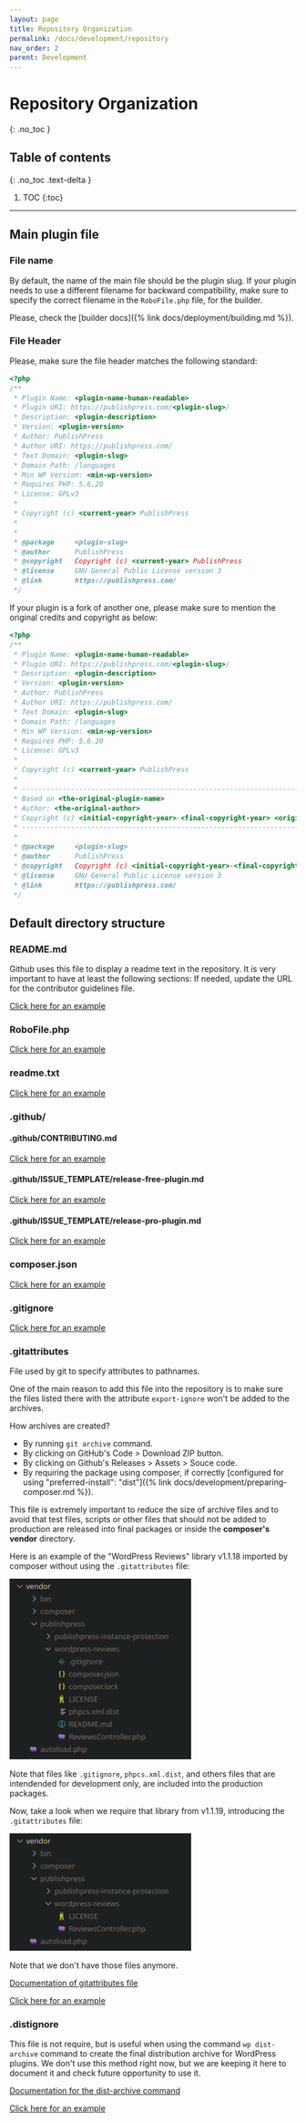 ```yaml
---
layout: page
title: Repository Organization
permalink: /docs/development/repository
nav_order: 2
parent: Development
---
```


# Repository Organization
{: .no_toc }

## Table of contents
{: .no_toc .text-delta }

1. TOC
{:toc}

---

## Main plugin file

### File name

By default, the name of the main file should be the plugin slug. If your plugin needs to use a different filename for
backward compatibility, make sure to specify the correct filename in the `RoboFile.php` file, for the builder.

Please, check the [builder docs]({% link docs/deployment/building.md %}).

### File Header

Please, make sure the file header matches the following standard:

```php
<?php
/**
 * Plugin Name: <plugin-name-human-readable>
 * Plugin URI: https://publishpress.com/<plugin-slug>/
 * Description: <plugin-description>
 * Version: <plugin-version>
 * Author: PublishPress
 * Author URI: https://publishpress.com/
 * Text Domain: <plugin-slug>
 * Domain Path: /languages
 * Min WP Version: <min-wp-version>
 * Requires PHP: 5.6.20
 * License: GPLv3
 *
 * Copyright (c) <current-year> PublishPress
 *
 *
 * @package 	<plugin-slug>
 * @author		PublishPress
 * @copyright   Copyright (c) <current-year> PublishPress
 * @license		GNU General Public License version 3
 * @link		https://publishpress.com/
 */
```

If your plugin is a fork of another one, please make sure to mention the original credits and copyright as below:

```php
<?php
/**
 * Plugin Name: <plugin-name-human-readable>
 * Plugin URI: https://publishpress.com/<plugin-slug>/
 * Description: <plugin-description>
 * Version: <plugin-version>
 * Author: PublishPress
 * Author URI: https://publishpress.com/
 * Text Domain: <plugin-slug>
 * Domain Path: /languages
 * Min WP Version: <min-wp-version>
 * Requires PHP: 5.6.20
 * License: GPLv3
 *
 * Copyright (c) <current-year> PublishPress
 *
 * ------------------------------------------------------------------------------
 * Based on <the-original-plugin-name>
 * Author: <the-original-author>
 * Copyright (c) <initial-copyright-year>-<final-copyright-year> <original-author-name>
 * ------------------------------------------------------------------------------
 *
 * @package 	<plugin-slug>
 * @author		PublishPress
 * @copyright   Copyright (c) <initial-copyright-year>-<final-copyright-year> <original-author-name>, modifications Copyright (c) <current-year> PublishPress
 * @license		GNU General Public License version 3
 * @link		https://publishpress.com/
 */
```

## Default directory structure

### README.md

Github uses this file to display a readme text in the repository. It is very important to have at least the following sections:
If needed, update the URL for the contributor guidelines file.

[Click here for an example](https://github.com/publishpress/publishpress.github.io/blob/master/examples/README.md)

### RoboFile.php

[Click here for an example](https://github.com/publishpress/publishpress.github.io/blob/master/examples/RoboFile.php)

### readme.txt

[Click here for an example](https://github.com/publishpress/publishpress.github.io/blob/master/examples/readme.txt)

### .github/

#### .github/CONTRIBUTING.md

[Click here for an example](https://github.com/publishpress/publishpress.github.io/blob/master/examples/CONTRIBUTING.md)

#### .github/ISSUE_TEMPLATE/release-free-plugin.md

[Click here for an example](https://github.com/publishpress/publishpress.github.io/blob/master/examples/release-free-plugin.md.dist)

#### .github/ISSUE_TEMPLATE/release-pro-plugin.md

[Click here for an example](https://github.com/publishpress/publishpress.github.io/blob/master/examples/release-pro-plugin.md.dist)

### composer.json

[Click here for an example](https://github.com/publishpress/publishpress.github.io/blob/master/examples/composer.json)

### .gitignore

[Click here for an example](https://github.com/publishpress/publishpress.github.io/blob/master/examples/.gitignore)

### .gitattributes

File used by git to specify attributes to pathnames.

One of the main reason to add this file into the repository is to make sure the files listed there with the attribute `export-ignore` won't be added to the archives.

How archives are created?

* By running `git archive` command.
* By clicking on GitHub's Code > Download ZIP button.
* By clicking on Github's Releases > Assets > Souce code.
* By requiring the package using composer, if correctly [configured for using "preferred-install": "dist"]({% link docs/development/preparing-composer.md %}).

This file is extremely important to reduce the size of archive files and to avoid that test files, scripts or other files that should not be added to production are released into final packages or inside the **composer's vendor** directory.

Here is an example of the "WordPress Reviews" library v1.1.18 imported by composer without using the `.gitattributes` file:

![Library without using gitattributes](/assets/img/library-without-gitattributes.png "Library without using gitattributes")

Note that files like `.gitignore`, `phpcs.xml.dist`, and others files that are intendended for development only, are included into the production packages.

Now, take a look when we require that library from v1.1.19, introducing the `.gitattributes` file:

![Library using gitattributes](/assets/img/library-with-gitattributes.png "Library using gitattributes")

Note that we don't have those files anymore.

[Documentation of gitattributes file](https://git-scm.com/docs/gitattributes)

[Click here for an example](https://github.com/publishpress/publishpress.github.io/blob/master/examples/.gitattributes)

### .distignore

This file is not require, but is useful when using the command `wp dist-archive` command to create the final distribution archive for WordPress plugins. We don't use this method right now, but we are keeping it here to document it and check future opportunity to use it.

[Documentation for the dist-archive command]()

[Click here for an example](https://github.com/publishpress/publishpress.github.io/blob/master/examples/.distignore)
